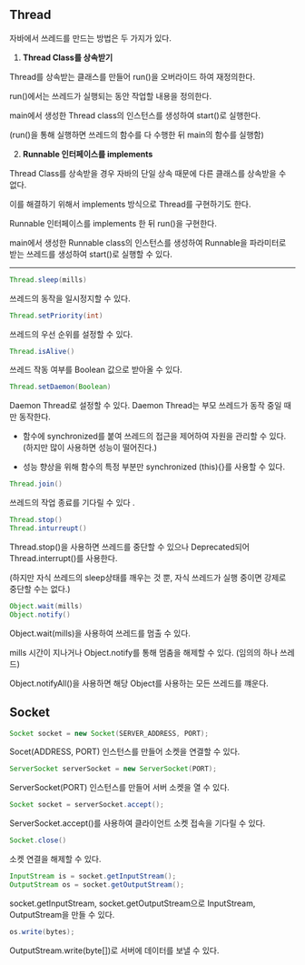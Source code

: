 ## Thread

자바에서 쓰레드를 만드는 방법은 두 가지가 있다.

1. **Thread Class를 상속받기**

Thread를 상속받는 클래스를 만들어 run()을 오버라이드 하여 재정의한다.

run()에서는 쓰레드가 실행되는 동안 작업할 내용을 정의한다.

main에서 생성한 Thread class의 인스턴스를 생성하여 start()로 실행한다.

(run()을 통해 실행하면 쓰레드의 함수를 다 수행한 뒤 main의 함수를 실행함)

2. **Runnable 인터페이스를 implements**

Thread Class를 상속받을 경우 자바의 단일 상속 때문에 다른 클래스를 상속받을 수 없다.

이를 해결하기 위해서 implements 방식으로 Thread를 구현하기도 한다.

Runnable 인터페이스를 implements 한 뒤 run()을 구현한다.

main에서 생성한 Runnable class의 인스턴스를 생성하여 Runnable을 파라미터로 받는 쓰레드를 생성하여 start()로 실행할 수 있다.

---

```java
Thread.sleep(mills)
```

쓰레드의 동작을 일시정지할 수 있다.

```java
Thread.setPriority(int)
```

쓰레드의 우선 순위를 설정할 수 있다.

```java
Thread.isAlive()
```

쓰레드 작동 여부를 Boolean 값으로 받아올 수 있다.

``` java
Thread.setDaemon(Boolean)
```

Daemon Thread로 설정할 수 있다. Daemon Thread는 부모 쓰레드가 동작 중일 때만 동작한다.

- 함수에 synchronized를 붙여 쓰레드의 접근을 제어하여 자원을 관리할 수 있다. (하지만 많이 사용하면 성능이 떨어진다.)

- 성능 향상을 위해 함수의 특정 부분만 synchronized (this){}를 사용할 수 있다.

```java
Thread.join()
```

쓰레드의 작업 종료를 기다릴 수 있다 .

```java
Thread.stop()
Thread.inturreupt()
```

Thread.stop()을 사용하면 쓰레드를 중단할 수 있으나 Deprecated되어 Thread.interrupt()를 사용한다.

(하지만 자식 쓰레드의 sleep상태를 깨우는 것 뿐, 자식 쓰레드가 실행 중이면 강제로 중단할 수는 없다.)

```java
Object.wait(mills)
Object.notify()
```

Object.wait(mills)을 사용하여 쓰레드를 멈출 수 있다. 

mills 시간이 지나거나 Object.notify를 통해 멈춤을 해제할 수 있다. (임의의 하나 쓰레드)

Object.notifyAll()을 사용하면 해당 Object를 사용하는 모든 쓰레드를 꺠운다.

## Socket

```java
Socket socket = new Socket(SERVER_ADDRESS, PORT);
```

Socet(ADDRESS, PORT) 인스턴스를 만들어 소켓을 연결할 수 있다.

```java
ServerSocket serverSocket = new ServerSocket(PORT);
```

ServerSocket(PORT) 인스턴스를 만들어 서버 소켓을 열 수 있다.

```java
Socket socket = serverSocket.accept();
```

ServerSocket.accept()를 사용하여 클라이언트 소켓 접속을 기다릴 수 있다.

```java
Socket.close()
```

소켓 연결을 해제할 수 있다.

```java
InputStream is = socket.getInputStream();
OutputStream os = socket.getOutputStream();
```

socket.getInputStream, socket.getOutputStream으로 InputStream, OutputStream을 만들 수 있다.

```java
os.write(bytes);
```

OutputStream.write(byte[])로 서버에 데이터를 보낼 수 있다.
